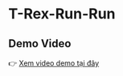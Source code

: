 # T-Rex-Run-Run
## Demo Video


👉 [Xem video demo tại đây](https://drive.google.com/drive/folders/1Q_5mM7HWeQ8F8OCRkQPPEtRf15IY8201?usp=drive_link)

